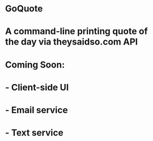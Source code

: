 # GoQuote

# A command-line printing quote of the day via theysaidso.com API

# Coming Soon:
# - Client-side UI
# - Email service
# - Text service